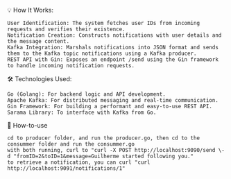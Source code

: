 💡 How It Works:

    User Identification: The system fetches user IDs from incoming requests and verifies their existence.
    Notification Creation: Constructs notifications with user details and the message content.
    Kafka Integration: Marshals notifications into JSON format and sends them to the Kafka topic notifications using a Kafka producer.
    REST API with Gin: Exposes an endpoint /send using the Gin framework to handle incoming notification requests.

🛠️ Technologies Used:

    Go (Golang): For backend logic and API development.
    Apache Kafka: For distributed messaging and real-time communication.
    Gin Framework: For building a performant and easy-to-use REST API.
    Sarama Library: To interface with Kafka from Go.

🔪 How-to-use

    cd to producer folder, and run the producer.go, then cd to the consummer folder and run the consummer.go
    with both running, curl to "curl -X POST http://localhost:9090/send \-d "fromID=2&toID=1&message=Guilherme started following you."
    to retrieve a notification, you can curl "curl http://localhost:9091/notifications/1"
